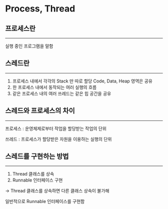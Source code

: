 # Process, Thread

## 프로세스란
---
실행 중인 프로그램을 말함

## 스레드란

---

1. 프로세스 내에서 각각의 Stack 만 따로 할당 Code, Data, Heap 영역은 공유
2. 한 프로세스 내에서 동작되는 여러 실행의 흐름
3. 같은 프로세스 내의 여러 쓰레드는 같은 힙 공간을 공유

## 스레드와 프로세스의 차이

---

프로세스 : 운영체제로부터 작업을 할당받는 작업의 단위

쓰레드 : 프로세스가 할당받은 자원을 이용하는 실행의 단위

## 스레드를 구현하는 방법

---

1. Thread 클래스를 상속
2. Runnable 인터페이스 구현

→ Thread 클래스를 상속하면 다른 클래스 상속이 불가해

일반적으로 Runnable 인터페이스를 구현함